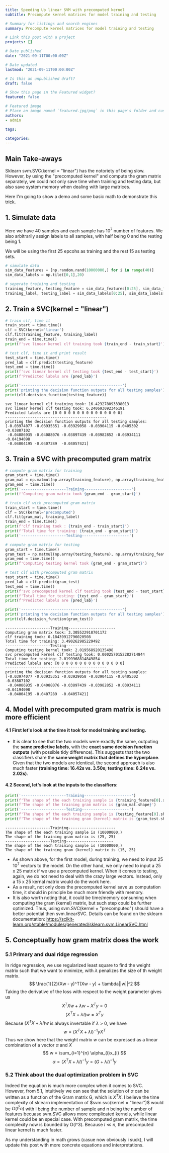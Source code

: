 ```yaml
---
title: Speeding Up linear SVM with precomputed kernel
subtitle: Precompute kernel matrices for model training and testing

# Summary for listings and search engines
summary: Precompute kernel matrices for model training and testing

# Link this post with a project
projects: []

# Date published
date: "2021-09-11T00:00:00Z"

# Date updated
lastmod: "2021-09-11T00:00:00Z"

# Is this an unpublished draft?
draft: false

# Show this page in the Featured widget?
featured: false

# Featured image
# Place an image named `featured.jpg/png` in this page's folder and customize its options here.
authors:
- admin

tags:

categories:
---
```


## **Main Take-aways**
Sklearn svm.SVC(kernel = "linear") has the notoriety of being slow. However, by using the "precomputed kernel" and compute the gram matrix separately, we could not only save time when training and testing data, but also save system memory when dealing with large matrices.  

Here I'm going to show a demo and some basic math to demonstrate this trick. 

## **1. Simulate data**
Here we have 40 samples and each sample has $10^7$ number of features. 
We also arbitrarily assign labels to all samples, with half being 0 and the resting being 1.  

We will be using the first 25 epcohs as training and the rest 15 as testing sets. 


```python
# simulate data
sim_data_features = [np.random.rand(10000000,) for i in range(40)]
sim_data_labels = np.tile([0,1],20)

# seperate training and testing
training_feature, testing_feature = sim_data_features[0:25], sim_data_features[25:40],
training_label, testing_label = sim_data_labels[0:25], sim_data_labels[25:40]
```

## **2. Train a SVC(kernel = "linear")**



```python
# train clf, time it
train_start = time.time()
clf = SVC(kernel='linear')
clf.fit(training_feature, training_label)
train_end = time.time()
print(f'svc linear kernel clf training took {train_end - train_start}')

# test clf, time it and print result 
test_start = time.time()
pred_lab = clf.predict(testing_feature)
test_end = time.time()
print(f'svc linear kernel clf testing took {test_end - test_start}')
print(f'Predicted labels are {pred_lab}')

print('---------------------------------------------')
print('printing the decision function outputs for all testing samples')
print(clf.decision_function(testing_feature))
```

    svc linear kernel clf training took: 16.423278093338013
    svc linear kernel clf testing took: 6.240693092346191
    Predicted labels are [0 0 0 0 0 0 0 0 0 0 0 0 0 0 0]
    ---------------------------------------------
    printing the decision function outputs for all testing samples:
    [-0.03974077 -0.03935351 -0.03929058 -0.03904115 -0.0405302  -0.03887102
     -0.04086935 -0.04088076 -0.03897439 -0.03982852 -0.03934111 -0.04194098
     -0.04004195 -0.0407289  -0.04057421]


## **3. Train a SVC with precomputed gram matrix**


```python
# compute gram matrix for training 
gram_start = time.time()
gram_mat = np.matmul(np.array(training_feature), np.array(training_feature).T)
gram_end = time.time()
print('--------------------Training---------------------')
print(f'Computing gram matrix took {gram_end - gram_start}')

# train clf with precomputed gram matrix 
train_start = time.time()
clf = SVC(kernel='precomputed')
clf.fit(gram_mat, training_label)
train_end = time.time()
print(f'clf training took : {train_end - train_start}')
print(f'Total time for training: {train_end - gram_start}')
print('--------------------Testing---------------------')

# compute gram matrix for testing 
gram_start = time.time()
gram_test = np.matmul(np.array(testing_feature), np.array(training_feature).T)
gram_end = time.time()
print(f'Computing testing kernel took {gram_end - gram_start}')

# test clf with precomputed gram matrix 
test_start = time.time()
pred_lab = clf.predict(gram_test)
test_end = time.time()
print(f'svc precomputed kernel clf testing took {test_end - test_start}')
print(f'Total time for testing: {test_end - gram_start}')
print(f'Predicted labels are {pred_lab}')

print('---------------------------------------------')
print('printing the decision function outputs for all testing samples')
print(clf.decision_function(gram_test))
```

    --------------------Training---------------------
    Computing gram matrix took: 3.305522918701172
    clf training took: 0.18439912796020508
    Total time for training: 3.490262985229492
    --------------------Testing---------------------
    Computing testing kernel took: 2.019568920135498
    svc precomputed kernel clf testing took: 0.0002570152282714844
    Total time for testing: 2.0199968814849854
    Predicted labels are: [0 0 0 0 0 0 0 0 0 0 0 0 0 0 0]
    ---------------------------------------------
    printing the decision function outputs for all testing samples:
    [-0.03974077 -0.03935351 -0.03929058 -0.03904115 -0.0405302  -0.03887102
     -0.04086935 -0.04088076 -0.03897439 -0.03982852 -0.03934111 -0.04194098
     -0.04004195 -0.0407289  -0.04057421]


## **4. Model with precomputed gram matrix is much more efficient**
#### 4.1 First let's look at the time it took for model training and testing. 

- It is clear to see that the two models were exactly the same, outputing the **same predictive labels**, with the **exact same decision function outputs** (with possible tidy difference). This suggests that the two classifiers share the **same weight matrix that defines the hyperplane**. Given that the two models are identical, the second approach is also much faster **(training time: 16.42s vs. 3.50s; testing time: 6.24s vs. 2.02s)**. 

#### 4.2 Second, let's look at the inputs to the classifiers:



```python
print('--------------------Training---------------------')
print(f'The shape of the each training sample is {training_feature[0].shape}')
print(f'The shape of the training gram matrix is {gram_mat.shape}')
print('--------------------Testing---------------------')
print(f'The shape of the each training sample is {testing_feature[0].shape}')
print(f'The shape of the training gram (kernel) matrix is {gram_test.shape}')
```

    --------------------Training---------------------
    The shape of the each training sample is (10000000,)
    The shape of the training gram matrix is (25, 25)
    --------------------Testing---------------------
    The shape of the each training sample is (10000000,)
    The shape of the training gram (kernel) matrix is (15, 25)


- As shown above, for the first model, during training, we need to input 25 $10^7$ vectors to the model. On the other hand, we only need to input a 25 x 25 matrix if we use a precomputed kernel. When it comes to testing, again, we do not need to deal with the crazy large vectors. Instead, only a 15 x 25 kernal matrix would do the work here. 
- As a result, not only does the precomputed kernel save us computation time, it should in principle be much more friendly with memory. 
- It is also worth noting that, it could be time/memory consuming when computing the gram (kernel) matrix, but such step could be further optimized. Thus, using svm.SVC(kernel = "precomputed") should have a better potential then svm.linearSVC. Details can be found on the sklearn documentation: https://scikit-learn.org/stable/modules/generated/sklearn.svm.LinearSVC.html


## **5. Conceptually how gram matrix does the work**

### 5.1 Primary and dual ridge regression 
In ridge regression, we use regularized least square to find the weight matrix such that we want to minimize, with $\lambda$ penalizes the size of th weight matrix.
$$ \frac{1}{2}(Xw - y)^T(Xw - y) + \lambda||w||^2 $$
Taking the derivative of the loss with respect to the weight parameter gives us
$$ X^TXw + \lambda w - X^Ty = 0 $$
$$ (X^TX + \lambda I)w = X^Ty $$
Because $(X^TX + \lambda I)w$ is always invertable if $\lambda$ > 0, we have 
$$ w = (X^TX + \lambda I)^{-1}yX^T$$
Thus we show here that the weight matrix $w$ can be expressed as a linear combination of a vector $\alpha$ and $X$ 
$$ w = \sum_{i=1}^{n} \alpha_{i}x_{i} $$
$$ \alpha = (X^TX + \lambda I)^{-1}y = (G + \lambda I)^{-1}y $$

### 5.2 Think about the dual optimization problem in SVC
Indeed the equation is much more complex when it comes to SVC. However, from 5.1, intuitively we can see that the solution of $\alpha$ can be written as a function of the Gram matrix G, which is $X^TX$. I believe the time complexity of sklearn implementation of $svm.svc(kernel = "linear")$ would be $O(l^2n)$ with l being the number of sample and n being the number of features becuase svm.SVC allows more complicated kernels, while linear kernel could be an special case. With precomputed gram matrix, the time complexity now is bounded by O(l^3). Because $l \ll n$, the precomputed linear kernel is much faster. <br>

As my understanding in math grows (casue now obviously i suck), I will update this post with more concrete equations and interpretations. 


